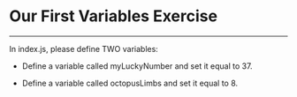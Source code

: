 # Our First Variables Exercise

---

In index.js, please define TWO variables: <br/>

- Define a variable called myLuckyNumber and set it equal to 37.

- Define a variable called octopusLimbs and set it equal to 8.

